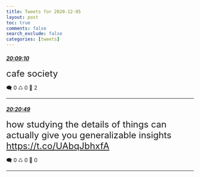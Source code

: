 ```yaml
---
title: Tweets for 2020-12-05
layout: post
toc: true
comments: false
search_exclude: false
categories: [tweets]
---
```



#### <a href = "https://twitter.com/deepfates/status/1335420995000102913">*20:09:10*</a>

<font size="5">cafe society</font>



🗨️ 0 ♺ 0 🤍  2   

---
    
#### <a href = "https://twitter.com/deepfates/status/1335423927397408769">*20:20:49*</a>

<font size="5">how studying the details of things can actually give you generalizable insights   https://t.co/UAbqJbhxfA</font>



🗨️ 0 ♺ 0 🤍  0   

---
    
            
